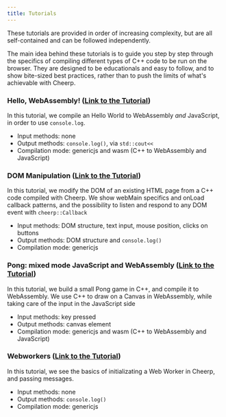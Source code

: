 ```yaml
---
title: Tutorials
---
```


These tutorials are provided in order of increasing complexity, but are all self-contained and can be followed independently.

The main idea behind these tutorials is to guide you step by step through the specifics of compiling different types of C++ code to be run on the browser. They are designed to be educationals and easy to follow, and to show bite-sized best practices, rather than to push the limits of what's achievable with Cheerp.

### Hello, WebAssembly! ([Link to the Tutorial](/docs/tutorials/hello-wasm))

In this tutorial, we compile an Hello World to WebAssembly _and_ JavaScript, in order to use `console.log`.

- Input methods: none
- Output methods: `console.log()`, via `std::cout<<`
- Compilation mode: genericjs and wasm (C++ to WebAssembly and JavaScript)

### DOM Manipulation ([Link to the Tutorial](/docs/tutorials/dom))

In this tutorial, we modify the DOM of an existing HTML page from a C++ code compiled with Cheerp. We show webMain specifics and onLoad callback patterns, and the possibility to listen and respond to any DOM event with `cheerp::Callback`

- Input methods: DOM structure, text input, mouse position, clicks on buttons
- Output methods: DOM structure and `console.log()`
- Compilation mode: genericjs

### Pong: mixed mode JavaScript and WebAssembly ([Link to the Tutorial](/docs/tutorials/pong))

In this tutorial, we build a small Pong game in C++, and compile it to WebAssembly. We use C++ to draw on a Canvas in WebAssembly, while taking care of the input in the JavaScript side

- Input methods: key pressed
- Output methods: canvas element
- Compilation mode: genericjs and wasm (C++ to WebAssembly and JavaScript)

### Webworkers ([Link to the Tutorial](/docs/tutorials/webworkers))

In this tutorial, we see the basics of initializating a Web Worker in Cheerp, and passing messages.

- Input methods: none
- Output methods: `console.log()`
- Compilation mode: genericjs
